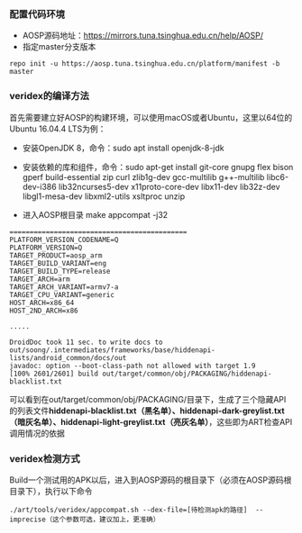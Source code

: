 ### 配置代码环境
- AOSP源码地址：https://mirrors.tuna.tsinghua.edu.cn/help/AOSP/
- 指定master分支版本
```
repo init -u https://aosp.tuna.tsinghua.edu.cn/platform/manifest -b master
```

### veridex的编译方法
首先需要建立好AOSP的构建环境，可以使用macOS或者Ubuntu，这里以64位的Ubuntu 16.04.4 LTS为例：

- 安装OpenJDK 8，命令：sudo apt install openjdk-8-jdk

- 安装依赖的库和组件，命令：sudo apt-get install git-core gnupg flex bison gperf build-essential zip curl zlib1g-dev gcc-multilib g++-multilib libc6-dev-i386 lib32ncurses5-dev x11proto-core-dev libx11-dev lib32z-dev libgl1-mesa-dev libxml2-utils xsltproc unzip

- 进入AOSP根目录 make appcompat -j32
```
============================================
PLATFORM_VERSION_CODENAME=Q
PLATFORM_VERSION=Q
TARGET_PRODUCT=aosp_arm
TARGET_BUILD_VARIANT=eng
TARGET_BUILD_TYPE=release
TARGET_ARCH=arm
TARGET_ARCH_VARIANT=armv7-a
TARGET_CPU_VARIANT=generic
HOST_ARCH=x86_64
HOST_2ND_ARCH=x86

.....

DroidDoc took 11 sec. to write docs to out/soong/.intermediates/frameworks/base/hiddenapi-lists/android_common/docs/out
javadoc: option --boot-class-path not allowed with target 1.9
[100% 2601/2601] build out/target/common/obj/PACKAGING/hiddenapi-blacklist.txt
```
可以看到在out/target/common/obj/PACKAGING/目录下，生成了三个隐藏API的列表文件**hiddenapi-blacklist.txt（黑名单）、hiddenapi-dark-greylist.txt（暗灰名单）、hiddenapi-light-greylist.txt（亮灰名单）**，这些即为ART检查API调用情况的依据

### veridex检测方式
Build一个测试用的APK以后，进入到AOSP源码的根目录下（必须在AOSP源码根目录下），执行以下命令
```
./art/tools/veridex/appcompat.sh --dex-file=[待检测apk的路径]  --imprecise（这个参数可选，建议加上，更准确）
```

